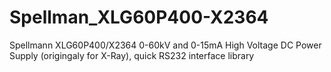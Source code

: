 # Spellman_XLG60P400-X2364
Spellmann XLG60P400/X2364 0-60kV and 0-15mA High Voltage DC Power Supply (origingaly for X-Ray), quick RS232 interface library
